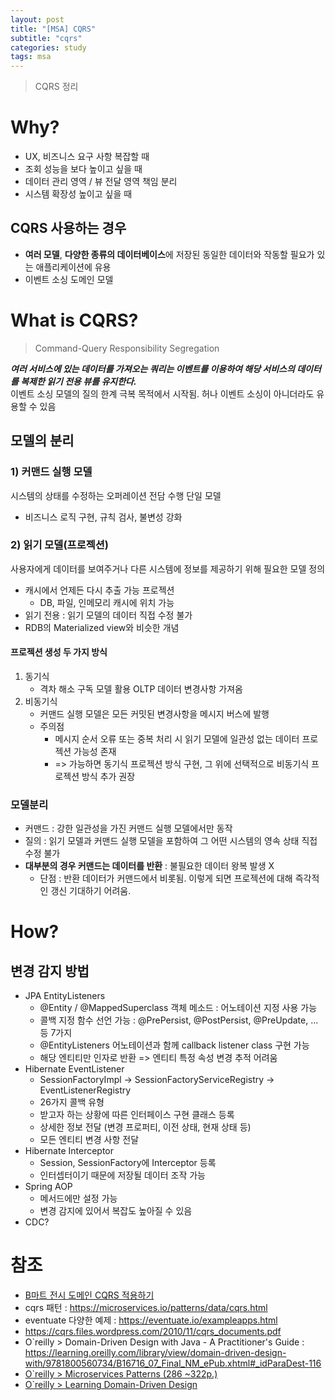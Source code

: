 ```yaml
---
layout: post
title: "[MSA] CQRS"
subtitle: "cqrs"
categories: study
tags: msa
---
```

> CQRS 정리

# Why?
- UX, 비즈니스 요구 사항 복잡할 때
- 조회 성능을 보다 높이고 싶을 때
- 데이터 관리 영역 / 뷰 전달 영역 책임 분리
- 시스템 확장성 높이고 싶을 때

## CQRS 사용하는 경우
- **여러 모델**, **다양한 종류의 데이터베이스**에 저장된 동일한 데이터와 작동할 필요가 있는 애플리케이션에 유용
- 이벤트 소싱 도메인 모델

# What is CQRS?
> Command-Query Responsibility Segregation


***여러 서비스에 있는 데이터를 가져오는 쿼리는 이벤트를 이용하여 해당 서비스의 데이터를 복제한 읽기 전용 뷰를 유지한다.***  
이벤트 소싱 모델의 질의 한계 극복 목적에서 시작됨. 허나 이벤트 소싱이 아니더라도 유용할 수 있음  

## 모델의 분리
### 1) 커맨드 실행 모델
시스템의 상태를 수정하는 오퍼레이션 전담 수행 단일 모델  

- 비즈니스 로직 구현, 규칙 검사, 불변성 강화

### 2) 읽기 모델(프로젝션)
사용자에게 데이터를 보여주거나 다른 시스템에 정보를 제공하기 위해 필요한 모델 정의  

- 캐시에서 언제든 다시 추출 가능 프로젝션
  - DB, 파일, 인메모리 캐시에 위치 가능
- 읽기 전용 : 읽기 모델의 데이터 직접 수정 불가
- RDB의 Materialized view와 비슷한 개념


#### 프로젝션 생성 두 가지 방식
1. 동기식
   - 격차 해소 구독 모델 활용 OLTP 데이터 변경사항 가져옴
2. 비동기식
   - 커맨드 실행 모델은 모든 커밋된 변경사항을 메시지 버스에 발행
   - 주의점
     - 메시지 순서 오류 또는 중복 처리 시 읽기 모델에 일관성 없는 데이터 프로젝션 가능성 존재
     - => 가능하면 동기식 프로젝션 방식 구현, 그 위에 선택적으로 비동기식 프로젝션 방식 추가 권장


### 모델분리
- 커맨드 : 강한 일관성을 가진 커맨드 실행 모델에서만 동작
- 질의 : 읽기 모델과 커맨드 실행 모델을 포함하여 그 어떤 시스템의 영속 상태 직접 수정 불가
- **대부분의 경우 커맨드는 데이터를 반환** : 불필요한 데이터 왕복 발생 X
  - 단점 : 반환 데이터가 커맨드에서 비롯됨. 이렇게 되면 프로젝션에 대해 즉각적인 갱신 기대하기 어려움.

# How?


## 변경 감지 방법
- JPA EntityListeners
  - @Entity / @MappedSuperclass 객체 메소드 : 어노테이션 지정 사용 가능
  - 콜백 지정 함수 선언 가능 : @PrePersist, @PostPersist, @PreUpdate, ... 등 7가지
  - @EntityListeners 어노테이션과 함께 callback listener class 구현 가능
  - 해당 엔티티만 인자로 반환 => 엔티티 특정 속성 변경 추적 어려움
- Hibernate EventListener
  - SessionFactoryImpl -> SessionFactoryServiceRegistry -> EventListenerRegistry
  - 26가지 콜백 유형
  - 받고자 하는 상황에 따른 인터페이스 구현 클래스 등록
  - 상세한 정보 전달 (변경 프로퍼티, 이전 상태, 현재 상태 등)
  - 모든 엔티티 변경 사항 전달
- Hibernate Interceptor
  - Session, SessionFactory에 Interceptor 등록
  - 인터셉터이기 때문에 저장될 데이터 조작 가능
- Spring AOP
  - 메서드에만 설정 가능
  - 변경 감지에 있어서 복잡도 높아질 수 있음
- CDC?

# 참조
- [B마트 전시 도메인 CQRS 적용하기](https://www.youtube.com/watch?v=fg5xbs59Lro)
- cqrs 패턴 : https://microservices.io/patterns/data/cqrs.html
- eventuate 다양한 예제 : https://eventuate.io/exampleapps.html
- https://cqrs.files.wordpress.com/2010/11/cqrs_documents.pdf
- O`reilly > Domain-Driven Design with Java - A Practitioner's Guide : https://learning.oreilly.com/library/view/domain-driven-design-with/9781800560734/B16716_07_Final_NM_ePub.xhtml#_idParaDest-116
- [O`reilly > Microservices Patterns (286 ~322p.)](https://learning.oreilly.com/library/view/microservices-patterns/9781617294549/OEBPS/Text/07.html)
- [O`reilly > Learning Domain-Driven Design](https://learning.oreilly.com/library/view/learning-domain-driven-design/9781098100124/ch08.html#polyglot_modeling)